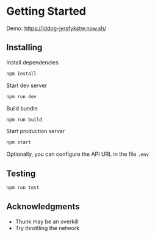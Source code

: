 # Getting Started

Demo: https://iddog-jyrsfykstw.now.sh/

## Installing

Install dependencies
```sh
npm install
```

Start dev server
```sh
npm run dev
```

Build bundle
```sh
npm run build
```

Start production server
```sh
npm start
```

Optionally, you can configure the API URL in the file `.env`

## Testing

```sh
npm run test
```

## Acknowledgments

- Thunk may be an overkill
- Try throttling the network
